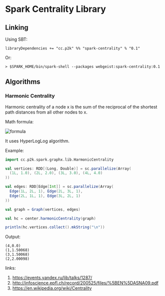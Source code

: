 # Spark Centrality Library

## Linking

Using SBT: 

`libraryDependencies += "cc.p2k" %% "spark-centrality" % "0.1"`

Or:

`> $SPARK_HOME/bin/spark-shell --packages webgeist:spark-centrality:0.1`

## Algorithms

### Harmonic Centrality

Harmonic centrality of a node x is the sum of the reciprocal of the shortest path distances from all other nodes to x.

Math formula:

![formula](http://upload.wikimedia.org/math/b/b/0/bb039f0850211e3f763c648178cb30b4.png)

It uses HyperLogLog algorithm.

Example:

```scala
import cc.p2k.spark.graphx.lib.HarmonicCentrality

val vertices: RDD[(Long, Double)] = sc.parallelize(Array(
  (1L, 1.0), (2L, 2.0), (3L, 3.0), (4L, 4.0)
))

val edges: RDD[Edge[Int]] = sc.parallelize(Array(
  Edge(1L, 2L, 1), Edge(2L, 3L, 1),
  Edge(2L, 1L, 1), Edge(3L, 2L, 1)
))

val graph = Graph(vertices, edges)

val hc = center.harmonicCentrality(graph)

println(hc.vertices.collect().mkString("\n"))

```

Output:

```
(4,0.0)
(1,1.50068)
(3,1.50068)
(2,2.00098)
```

links:

1. https://events.yandex.ru/lib/talks/1287/
2. http://infoscience.epfl.ch/record/200525/files/%5BEN%5DASNA09.pdf
3. https://en.wikipedia.org/wiki/Centrality
